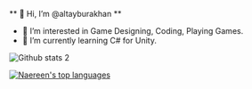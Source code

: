 ** 👋 Hi, I’m @altayburakhan **
- 👀 I’m interested in Game Designing, Coding, Playing Games.
- 🌱 I’m currently learning C# for Unity.


![Github stats 2](https://github-readme-stats.vercel.app/api?username=altayburakhan&show_icons=true&theme=radical)

[![Naereen's top languages](https://github-readme-stats.vercel.app/api/top-langs/?username=altayburakhan&theme=blue-green)](https://github.com/anuraghazra/github-readme-stats)
